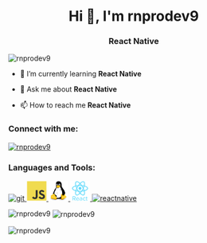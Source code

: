 <h1 align="center">Hi 👋, I'm rnprodev9</h1>
<h3 align="center">React Native</h3>

<p align="left"> <img src="https://komarev.com/ghpvc/?username=rnprodev9&label=Profile%20views&color=0e75b6&style=flat" alt="rnprodev9" /> </p>

- 🌱 I’m currently learning **React Native**

- 💬 Ask me about **React Native**

- 📫 How to reach me **React Native**

<h3 align="left">Connect with me:</h3>
<p align="left">
<a href="https://dev.to/rnprodev9" target="blank"><img align="center" src="https://raw.githubusercontent.com/rahuldkjain/github-profile-readme-generator/master/src/images/icons/Social/devto.svg" alt="rnprodev9" height="30" width="40" /></a>
</p>

<h3 align="left">Languages and Tools:</h3>
<p align="left"> <a href="https://git-scm.com/" target="_blank" rel="noreferrer"> <img src="https://www.vectorlogo.zone/logos/git-scm/git-scm-icon.svg" alt="git" width="40" height="40"/> </a> <a href="https://developer.mozilla.org/en-US/docs/Web/JavaScript" target="_blank" rel="noreferrer"> <img src="https://raw.githubusercontent.com/devicons/devicon/master/icons/javascript/javascript-original.svg" alt="javascript" width="40" height="40"/> </a> <a href="https://www.linux.org/" target="_blank" rel="noreferrer"> <img src="https://raw.githubusercontent.com/devicons/devicon/master/icons/linux/linux-original.svg" alt="linux" width="40" height="40"/> </a> <a href="https://reactjs.org/" target="_blank" rel="noreferrer"> <img src="https://raw.githubusercontent.com/devicons/devicon/master/icons/react/react-original-wordmark.svg" alt="react" width="40" height="40"/> </a> <a href="https://reactnative.dev/" target="_blank" rel="noreferrer"> <img src="https://reactnative.dev/img/header_logo.svg" alt="reactnative" width="40" height="40"/> </a> </p>

<p><img align="left" src="https://github-readme-stats.vercel.app/api/top-langs?username=rnprodev9&show_icons=true&locale=en&layout=compact" alt="rnprodev9" /></p>

<p>&nbsp;<img align="center" src="https://github-readme-stats.vercel.app/api?username=rnprodev9&show_icons=true&locale=en" alt="rnprodev9" /></p>

<p><img align="center" src="https://github-readme-streak-stats.herokuapp.com/?user=rnprodev9&" alt="rnprodev9" /></p>
